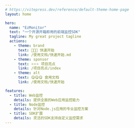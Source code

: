 ```yaml
---
# https://vitepress.dev/reference/default-theme-home-page
layout: home

hero:
  name: "EzMonitor"
  text: "一个开源开箱即用的前端监控SDK"
  tagline: My great project tagline
  actions:
    - theme: brand
      text: 🚀🚀🚀 快速开始
      link: /使用文档/快速开始.md
    - theme: sponsor
      text: ⭐⭐⭐ 项目亮点
      link: /项目亮点/index
    - theme: alt
      text: 😋😋😋 食用文档
      link: /使用文档/快速开始

features:
  - title: Web监控
    details: 提供全面的Web应用监控能力
  - title: Node监控
    details: 针对Node.js应用的专业监控方案
  - title: SDK扩展
    details: 灵活的SDK支持自定义监控需求
---
```


